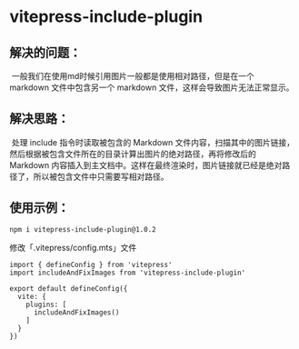 # vitepress-include-plugin

## 解决的问题：

​	一般我们在使用md时候引用图片一般都是使用相对路径，但是在一个 markdown 文件中包含另一个 markdown 文件，这样会导致图片无法正常显示。

## 解决思路：

​	处理 include 指令时读取被包含的 Markdown 文件内容，扫描其中的图片链接，然后根据被包含文件所在的目录计算出图片的绝对路径，再将修改后的 Markdown 内容插入到主文档中。这样在最终渲染时，图片链接就已经是绝对路径了，所以被包含文件中只需要写相对路径。

## 使用示例：

```
npm i vitepress-include-plugin@1.0.2
```

修改「.vitepress/config.mts」文件

```
import { defineConfig } from 'vitepress'
import includeAndFixImages from 'vitepress-include-plugin'

export default defineConfig({
  vite: {
    plugins: [
      includeAndFixImages()
    ]
  }
})
```